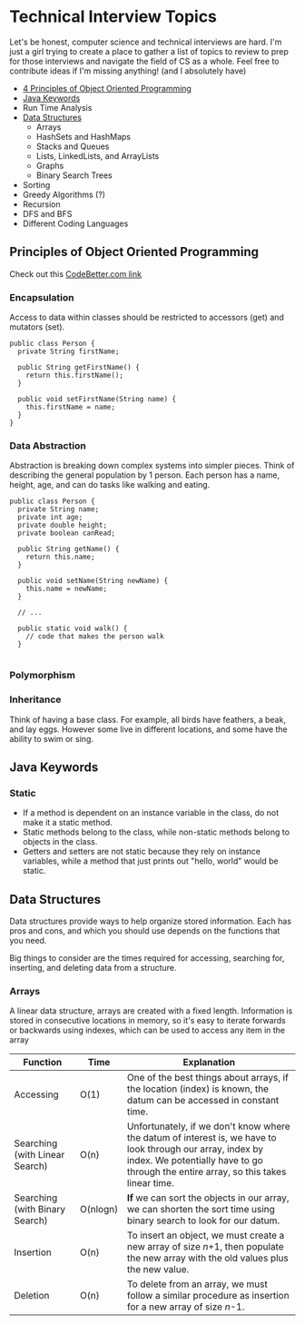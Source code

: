 # Technical Interview Topics

Let's be honest, computer science and technical interviews are hard. I'm just a girl trying to create a place to gather a list of topics to review to prep for those interviews and navigate the field of CS as a whole. Feel free to contribute ideas if I'm missing anything! (and I absolutely have)

* [4 Principles of Object Oriented Programming](#principles-of-object-oriented-programming)
* [Java Keywords](#java-keywords)
* Run Time Analysis
* [Data Structures](#data-structures)
  * Arrays
  * HashSets and HashMaps
  * Stacks and Queues
  * Lists, LinkedLists, and ArrayLists
  * Graphs
  * Binary Search Trees
* Sorting
* Greedy Algorithms (?)
* Recursion
* DFS and BFS
* Different Coding Languages

## Principles of Object Oriented Programming

Check out this [CodeBetter.com link](http://codebetter.com/raymondlewallen/2005/07/19/4-major-principles-of-object-oriented-programming/)

### Encapsulation
Access to data within classes should be restricted to accessors (get) and mutators (set).
```
public class Person {
  private String firstName;
  
  public String getFirstName() {
    return this.firstName();
  }
  
  public void setFirstName(String name) {
    this.firstName = name;
  }
}
```

### Data Abstraction
Abstraction is breaking down complex systems into simpler pieces. Think of describing the general population by 1 person.
Each person has a name, height, age, and can do tasks like walking and eating.
```
public class Person {
  private String name;
  private int age;
  private double height;
  private boolean canRead;
  
  public String getName() {
    return this.name;
  }
  
  public void setName(String newName) {
    this.name = newName;
  }
  
  // ...
  
  public static void walk() {
    // code that makes the person walk
  }
  
```

### Polymorphism


### Inheritance
Think of having a base class. For example, all birds have feathers, a beak, and lay eggs. However some live in different locations, and some have the ability to swim or sing.


## Java Keywords
### Static
* If a method is dependent on an instance variable in the class, do not make it a static method.
* Static methods belong to the class, while non-static methods belong to objects in the class.
* Getters and setters are not static because they rely on instance variables, while a method that just prints out "hello, world" would be static.
  
  
## Data Structures
Data structures provide ways to help organize stored information. Each has pros and cons, and which you should use depends on the functions that you need.

Big things to consider are the times required for accessing, searching for, inserting, and deleting data from a structure.

### Arrays
A linear data structure, arrays are created with a fixed length. Information is stored in consecutive locations in memory, so it's easy to iterate forwards or backwards using indexes, which can be used to access any item in the array

| Function  | Time | Explanation |
| --------  | ---- | ----------- |
| Accessing | O(1) | One of the best things about arrays, if the location (index) is known, the datum can be accessed in constant time. |
| Searching (with Linear Search) | O(n) | Unfortunately, if we don't know where the datum of interest is, we have to look through our array, index by index. We potentially have to go through the entire array, so this takes linear time. |
| Searching (with Binary Search) | O(nlogn) | **If** we can sort the objects in our array, we can shorten the sort time using binary search to look for our datum. |
| Insertion | O(n) | To insert an object, we must create a new array of size *n*+1, then populate the new array with the old values plus the new value. |
| Deletion  | O(n) | To delete from an array, we must follow a similar procedure as insertion for a new array of size *n*-1. |
